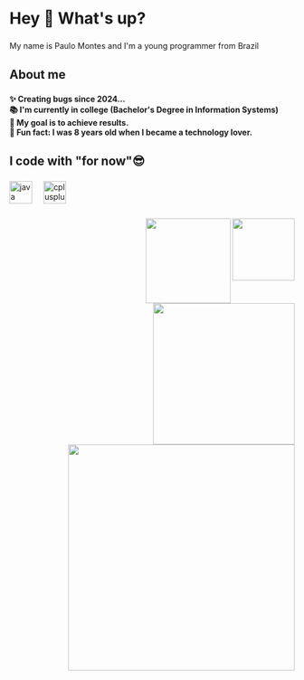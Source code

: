 <h1 align="left">Hey 👋 What's up?</h1>

###

<p align="left">My name is Paulo Montes and I'm a young programmer  from Brazil</p>

###

<h2 align="left">About me</h2>

###

<h4 align="left">✨ Creating bugs since 2024...<br>📚 I'm currently in college (Bachelor's Degree in Information Systems)<br>🎯 My goal is to achieve results.<br>🎲 Fun fact: I was 8 years old when I became a technology lover.</h4>

###

<h2 align="left">I code with "for now"😎</h2>

###

<div align="left">
  <img src="https://cdn.jsdelivr.net/gh/devicons/devicon/icons/java/java-original.svg" height="40" alt="java logo"  />
  <img width="12" />
  <img src="https://cdn.jsdelivr.net/gh/devicons/devicon/icons/cplusplus/cplusplus-original.svg" height="40" alt="cplusplus logo"  />
</div>

###

<img align="right" height="110" src="https://minecraft.wiki/images/End_Gateway.gif?00b00"  />

###

<img align="right" height="150" src="https://minecraft.wiki/images/End_Gateway.gif?00b00"  />

###

<img align="right" height="250" src="https://minecraft.wiki/images/End_Gateway.gif?00b00"  />

###

<img align="right" height="400" src="https://minecraft.wiki/images/End_Gateway.gif?00b00"  />

###
